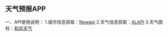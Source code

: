 ## 天气预报APP
一、API使用说明：
	1.城市信息获取：[Nowapi](https://www.nowapi.com/api/weather.realtime)
	2.天气信息获取：[ALAPI](http://www.alapi.cn/alapi.html)
	3.天气图标：[和风天气](https://dev.heweather.com/docs/refer/condition)

